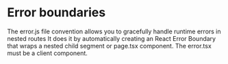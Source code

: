 # Error boundaries

The error.js file convention allows you to gracefully handle runtime errors in nested routes It does it by automatically creating an React Error Boundary that wraps a nested child segment or page.tsx component.  The error.tsx must be a client component. 



